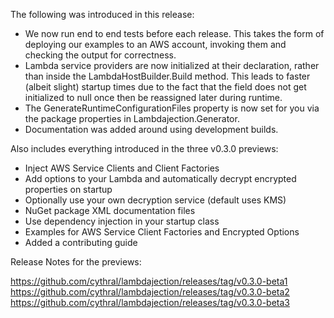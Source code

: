 The following was introduced in this release:

- We now run end to end tests before each release. This takes the form of deploying our examples to an AWS account, invoking them and checking the output for correctness.
- Lambda service providers are now initialized at their declaration, rather than inside the LambdaHostBuilder.Build method. This leads to faster (albeit slight) startup times due to the fact that the field does not get initialized to null once then be reassigned later during runtime.
- The GenerateRuntimeConfigurationFiles property is now set for you via the package properties in Lambdajection.Generator.
- Documentation was added around using development builds.
  
Also includes everything introduced in the three v0.3.0 previews:

- Inject AWS Service Clients and Client Factories
- Add options to your Lambda and automatically decrypt encrypted properties on startup
- Optionally use your own decryption service (default uses KMS)
- NuGet package XML documentation files
- Use dependency injection in your startup class
- Examples for AWS Service Client Factories and Encrypted Options
- Added a contributing guide

Release Notes for the previews:

https://github.com/cythral/lambdajection/releases/tag/v0.3.0-beta1
https://github.com/cythral/lambdajection/releases/tag/v0.3.0-beta2
https://github.com/cythral/lambdajection/releases/tag/v0.3.0-beta3
